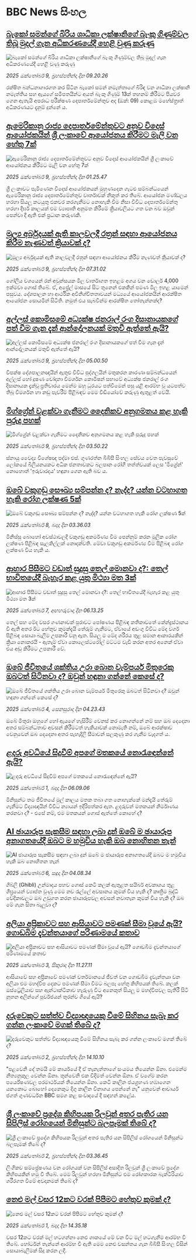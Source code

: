# BBC News සිංහල## [බැකෝ සමන්ගේ බිරිය ශාධිකා ලක්ෂානිගේ බැංකු ගිණුම්වල තිබූ මුදල් ගැන අධිකරණයේදී හෙළි වුණු කරුණු](https://www.bbc.com/sinhala/articles/ce809dz7j2po?at_medium=RSS&at_campaign=rss?at_campaign=githubrss)![බැකෝ සමන්ගේ බිරිය ශාධිකා ලක්ෂානිගේ බැංකු ගිණුම්වල තිබූ මුදල් ගැන අධිකරණයේදී හෙළි වුණු කරුණු](https://ichef.bbci.co.uk/ace/ws/240/cpsprodpb/c567/live/c85db9d0-a4ef-11f0-97d1-dd4b0cdbcaae.png)_2025 ඔක්තෝබර් 9, බ්‍රහස්පතින්දා දින 09.20.26_රක්ෂිත බන්ධනාගාරගත කර සිටින බැකෝ සමන් නමැත්තාගේ බිරිඳ වන ශාධිකා ලක්ෂානි නමැත්තිය සහ ඇයගේ සමීපතයින්ට අයත් බැංකු ගිණුම් 13ක් තහනම් කිරීමට පියවර ගෙන ඇතැයි අපරාධ පරීක්ෂණ දෙපාර්තමේන්තුව අද (ඔක්: 09) කොළඹ මහේස්ත්‍රාත් අධිකරණයට දැනුම් දුන්නේ ය.## [ඇමෙරිකානු රාජ්‍ය දෙපාර්තමේන්තුවට අනුව විදෙස් ආයෝජකයින් ශ්‍රී ලංකාවේ ආයෝජනය කිරීමට මැලි වන හේතු 7ක්](https://www.bbc.com/sinhala/articles/c77d0pl4j11o?at_medium=RSS&at_campaign=rss?at_campaign=githubrss)![ඇමෙරිකානු රාජ්‍ය දෙපාර්තමේන්තුවට අනුව විදෙස් ආයෝජකයින් ශ්‍රී ලංකාවේ ආයෝජනය කිරීමට මැලි වන හේතු 7ක්](https://ichef.bbci.co.uk/ace/ws/240/cpsprodpb/3319/live/f4f87e40-a381-11f0-b741-177e3e2c2fc7.jpg)_2025 ඔක්තෝබර් 9, බ්‍රහස්පතින්දා දින 01.25.47_ශ්‍රී ලංකාවට පැමිණෙන විදෙස් ආයෝජකයන් මුහුණදෙන ගැටළු සම්බන්ධයෙන් ඇමෙරිකානු රාජ්‍ය දෙපාර්තමේන්තුව වාර්තාවක් නිකුත් කර තිබේ. ආයෝජන මණ්ඩලය හරහා සියලු කටයුතු එකවර කරගැනීමට නොහැකි වීම නිසා විවිධ දෙපාර්තමේන්තු හරහා දීර්ඝ කාලයක් එම ව්‍යාපෘති අනුමත කිරීමේ ක්‍රියාවලියට ගත වන බව ඔවුන් පෙන්වා දී ඇති එක් ප්‍රධාන කරුණකි.## [මූල්‍ය අර්බුදයක් ඇති කාලවලදී රත්‍රන් සඳහා ආයෝජනය කිරීම නැණවත් ක්‍රියාවක් ද?](https://www.bbc.com/sinhala/articles/cd7vg8gg2lqo?at_medium=RSS&at_campaign=rss?at_campaign=githubrss)![මූල්‍ය අර්බුදයක් ඇති කාලවලදී රත්‍රන් සඳහා ආයෝජනය කිරීම නැණවත් ක්‍රියාවක් ද?](https://ichef.bbci.co.uk/ace/ws/240/cpsprodpb/77a4/live/c7dd2080-a4e1-11f0-b741-177e3e2c2fc7.jpg)_2025 ඔක්තෝබර් 9, බ්‍රහස්පතින්දා දින 07.31.02_ගෝලීය වශයෙන් රන් අවුන්සයක මිල වාර්තාගත ඉහළම අගය වන ඩොලර් 4,000 ඉක්මවා ගොස් තිබේ. ඒ, අප්‍රේල් මාසයේ සිට තුනෙන් එකකින් පමණ මිල ඉහළ යාමෙන් පසුවය.  දේශපාලන හා ආර්ථික අවිනිශ්චිතතාවයන් මධ්‍යයේ ආයෝජකයින් ආරක්ෂිත ආයෝජන සොයමින් සිටිති. නමුත් එය සැබවින්ම ආරක්ෂිත තෝතැන්නක්ද?## [අල්ලස් කොමිසමේ අධ්‍යක්ෂ ජනරාල් රංග දිසානායකගේ පත් වීම ගැන දැන් ආන්දෝලනයක් මතුවී ඇත්තේ ඇයි?](https://www.bbc.com/sinhala/articles/czx0lll69ywo?at_medium=RSS&at_campaign=rss?at_campaign=githubrss)![අල්ලස් කොමිසමේ අධ්‍යක්ෂ ජනරාල් රංග දිසානායකගේ පත් වීම ගැන දැන් ආන්දෝලනයක් මතුවී ඇත්තේ ඇයි?](https://ichef.bbci.co.uk/ace/ws/240/cpsprodpb/8f61/live/e6a218d0-a4c9-11f0-92db-77261a15b9d2.jpg)_2025 ඔක්තෝබර් 9, බ්‍රහස්පතින්දා දින 05.00.50_විපක්ෂ දේශපාලනඥයින් ඇතුළු විවිධ පුද්ගලයින් මතුකරන කාරණා සම්බන්ධයෙන් අල්ලස් හෝ දූෂණ චෝදනා විමර්ශන කොමිෂන් සභාවේ අධ්‍යක්ෂ ජනරාල් රංග දිසානායක දැක්වූ ප්‍රතිචාරය මෙන්ම ඔහු ධුරයට පත්වීමෙන් පසු යළි ආරම්භ වූ යටපත්ව තිබූ විමර්ශන හා නඩු පැවරීම් පිළිබඳව මෙම වීඩියෝවේ කරුණු ඇතුළත් වෙයි.## [මිග්ග්‍රේන් වළක්වා ගැනීමට දෛනිකව අනුගමනය කළ හැකි පුරුදු පහක්](https://www.bbc.com/sinhala/articles/c237xmen7yno?at_medium=RSS&at_campaign=rss?at_campaign=githubrss)![මිග්ග්‍රේන් වළක්වා ගැනීමට දෛනිකව අනුගමනය කළ හැකි පුරුදු පහක්](https://ichef.bbci.co.uk/ace/ws/240/cpsprodpb/d56e/live/78dc6300-a2a8-11f0-b741-177e3e2c2fc7.jpg)_2025 ඔක්තෝබර් 9, බ්‍රහස්පතින්දා දින 03.50.22_ස්නායු වෛද්‍ය විශේෂඥ පද්මා එස්. ගුණරත්න බීබීසී සිංහල සේවය වෙත පැවසුවේ ලෝකයේ බිලියනයකට අධික ජනතාවකට බලපාන රෝගී තත්ත්වයක් ලෙස 'මිග්‍රේන්' නොහොත් 'ඉරුවාරදය' හඳුනා ගෙන ඇති බව ය.## [ඔබේ වකුගඩු සෞඛ්‍ය සම්පන්න ද? නැද්ද? යන්න වටහාගත හැකි රෝග ලක්ෂණ 5ක්](https://www.bbc.com/sinhala/articles/cx2j9z941kyo?at_medium=RSS&at_campaign=rss?at_campaign=githubrss)![ඔබේ වකුගඩු සෞඛ්‍ය සම්පන්න ද? නැද්ද? යන්න වටහාගත හැකි රෝග ලක්ෂණ 5ක්](https://ichef.bbci.co.uk/ace/ws/240/cpsprodpb/d3ef/live/407136d0-9e02-11f0-92db-77261a15b9d2.jpg)_2025 ඔක්තෝබර් 8, බදාදා දින 03.36.03_මිනිස්සු බොහෝ අවස්ථාවලදී වකුගඩු අකර්මණ්‍ය වීම පෙන්නුම් කරන මූලික රෝග ලක්ෂණ පිළිබඳ සැලකිල්ලක් නොදක්වති. මේවා වකුගඩු අකර්මණ්‍ය වීම පිළිබඳ රෝග ලක්ෂණ විය හැකි ය.## [ආහාර පිසීමට වඩාත් සුදුසු තෙල් මොනවා ද?: තෙල් භාවිතයේදී බැහැර කළ යුතු මිථ්‍යා මත 3ක්](https://www.bbc.com/sinhala/articles/cx2j123012vo?at_medium=RSS&at_campaign=rss?at_campaign=githubrss)![ආහාර පිසීමට වඩාත් සුදුසු තෙල් මොනවා ද?: තෙල් භාවිතයේදී බැහැර කළ යුතු මිථ්‍යා මත 3ක්](https://ichef.bbci.co.uk/ace/ws/240/cpsprodpb/cecb/live/f253c650-9dea-11f0-b3aa-f94b46cdf49f.jpg)_2025 ඔක්තෝබර් 7, අඟහරුවාදා දින 06.13.25_තෙල් සහ මේද වසර ගණනාවක් පුරාවට පෝෂණය පිළිබඳ කතිකාවතේ කේන්ද්‍රස්ථානය වී ඇති අතර ඊට හේතුව කුමක්දැයි තේරුම් ගැනීමට, ඒවායේ අඩංගු විවිධ මේද වර්ග පිළිබඳ සොයා බැලීම උපකාරී වනු ඇත.
සියලු ම මේද ශරීරය තුළ සමාන ආකාරයකින් ක්‍රියා නොකරයි - ඇතැම් ඒවා කොලෙස්ටරෝල් මට්ටම වැඩි කරන අතර අනෙක් ඒවා එය අඩු කිරීමට උපකාරී වේ.## [ඔබේ ජීවිතයේ ශක්තිය උරා බොන වැම්පයර් මිතුරෙකු ඔබටත් සිටිනවා ද? ඔවුන් හඳුනා ගන්නේ කෙසේ ද?](https://www.bbc.com/sinhala/articles/cnvrpvj6ml5o?at_medium=RSS&at_campaign=rss?at_campaign=githubrss)![ඔබේ ජීවිතයේ ශක්තිය උරා බොන වැම්පයර් මිතුරෙකු ඔබටත් සිටිනවා ද? ඔවුන් හඳුනා ගන්නේ කෙසේ ද?](https://ichef.bbci.co.uk/ace/ws/240/cpsprodpb/cdc4/live/5d2d5b20-9f7c-11f0-928c-71dbb8619e94.jpg)_2025 ඔක්තෝබර් 4, සෙනසුරාදා දින 04.23.43_ඔබේ මිතුරා ඔහුගේ හෝ ඇයගේ හැසිරීම් වෙනස් කර නොගන්නේ නම් සහ ඔබ දෙදෙනා අතර සම්බන්ධතාව අවසන් කිරීමටත් හැකියාවක් නොමැති නම්, ඔබේ ආරක්ෂාව වෙනුවෙන් ඔබ දෙදෙනා අතර පැහැදිලි සීමාවන් සලකුණු කර ගැනීම වැදගත් ය.## [ළදරු අවධියේ සිදුවීම් අපගේ මතකයේ නොරැඳෙන්නේ ඇයි?](https://www.bbc.com/sinhala/articles/c2kn3gzl240o?at_medium=RSS&at_campaign=rss?at_campaign=githubrss)![ළදරු අවධියේ සිදුවීම් අපගේ මතකයේ නොරැඳෙන්නේ ඇයි?](https://ichef.bbci.co.uk/ace/ws/240/cpsprodpb/e191/live/a8dbc3f0-8d6a-11f0-ac8c-8129e35aa651.png)_2025 ඔක්තෝබර් 1, බදාදා දින 06.09.06_මිනිසුන්ට තම ජීවිතයේ මුල් කාලය මතක තබා ගත නොහැක්කේ මන්දැයි තේරුම් ගැනීමට විද්‍යාඥයින් විවිධ න්‍යායන් ඉදිරිපත්කර ඇත. ළදරුවන් මතකයන් නිර්මාණය කරනවා ද? - එසේ නම්, එම මතකයන් ගොස් ඇත්තේ කොහේ ද?## [AI ඡායාරූප සැකසීම සඳහා ලබා දුන් ඔබේ ම ඡායාරූප අනාගතයේදී ඔබට ම හමුවිය හැකි ඔබ නොහිතන තැන්](https://www.bbc.com/sinhala/articles/c62n1d92y0ro?at_medium=RSS&at_campaign=rss?at_campaign=githubrss)![AI ඡායාරූප සැකසීම සඳහා ලබා දුන් ඔබේ ම ඡායාරූප අනාගතයේදී ඔබට ම හමුවිය හැකි ඔබ නොහිතන තැන්](https://ichef.bbci.co.uk/ace/ws/240/cpsprodpb/6c5c/live/7e7b0a30-a061-11f0-92db-77261a15b9d2.png)_2025 ඔක්තෝබර් 6, සඳුදා දින 04.08.34_ගිබ්ලි (Ghibli) උන්මාදය පහව ගොස් කෙටි කලක් ඇතුළත සයිබර් අවකාශය තුළ ශීඝ්‍රයෙන් ව්‍යාප්ත වුණු මෙම නව රැල්ලේ අවසානය කුමක් විය හැකි ද? කෘත්‍රිම බුද්ධි වේදිකාවලට ඔබ උඩුගත කරන ඡායාරූපවල අවසන් නවාතැන කුමක් විය හැකි ද? ඔබ මේ ගැන සිතා බැලුවා ද?## [අලියා අප්‍රිකාවට සහ ආසියාවට පමණක් සීමා වූයේ ඇයි? ගොඩබිම දැවන්තයාගේ පරිණාමයේ කතාව](https://www.bbc.com/sinhala/articles/cj3yvznjn2zo?at_medium=RSS&at_campaign=rss?at_campaign=githubrss)![අලියා අප්‍රිකාවට සහ ආසියාවට පමණක් සීමා වූයේ ඇයි? ගොඩබිම දැවන්තයාගේ පරිණාමයේ කතාව](https://ichef.bbci.co.uk/ace/ws/240/cpsprodpb/1629/live/6d164710-9dea-11f0-92db-77261a15b9d2.jpg)_2025 ඔක්තෝබර් 3, සිකුරාදා දින 11.27.11_ආසියාවේ සහ අප්‍රිකාවේ පමණක් වර්තමානයේ ජීවත් වන ගොඩබිම දැවැන්තයා වන අලියා එම මහද්වීප දෙකට පමණක් සීමා වීමට බලපෑ හේතු කිහිපයක් තිබේ. කලක් ඔස්ට්‍රේලියාව සහ ඇන්ටාක්ටිකාව හැරුණු විට අනෙකුත් සියලු ම මහද්වීපවල පැතිරී සිටි නූතන අලින්ගේ පූර්වජයන් තුරන්ව ගියේ ඇයි?## [දරුවෙකුට සත්ත්ව විද්‍යාඥයෙකු වීමේ සිහිනය සැබෑ කර ගන්න ලංකාවේ මගක් තිබේ ද?](https://www.bbc.com/sinhala/articles/cdxq7lk2epgo?at_medium=RSS&at_campaign=rss?at_campaign=githubrss)![දරුවෙකුට සත්ත්ව විද්‍යාඥයෙකු වීමේ සිහිනය සැබෑ කර ගන්න ලංකාවේ මගක් තිබේ ද?](https://ichef.bbci.co.uk/ace/ws/240/cpsprodpb/bec4/live/0adf66e0-9f92-11f0-b9ae-cbef91e6ae73.jpg)_2025 ඔක්තෝබර් 2, බ්‍රහස්පතින්දා දින 14.10.10_"පළවෙනි දේ තමයි මේ කාර්යයේ දී ඒ තැනැත්තාගේ සංයමය තියෙන්න ඕනා. එමෙන්ම නීත්‍යනුකුල වෙන්න ඕනා. තුන්වෙනි එක විදිමත් වෙන්න ඕනා. ඒ වගේම කරන පර්යේෂණවල පරමාර්ථයක් තියෙන්න ඕනා. කෙටි කාලින ජයග්‍රහණ හඹාගෙන යනකොට බොහෝ දෙනෙකුට දිගු කාලින විනාශය පෙන්නේ නෑ" යනුවෙන් ආචාර්ය ජගත් ගුණවර්ධන BBC සමග කළ සංවාදයේ දී සඳහන් කළේය.## [ශ්‍රී ලංකාවේ ප්‍රදේශ කිහිපයක රිලවුන් අතර පැතිර යන සිපිලිස් රෝගයෙන් මිනිසුන්ට බලපෑමක් තිබේ ද?](https://www.bbc.com/sinhala/articles/c98drl5vl10o?at_medium=RSS&at_campaign=rss?at_campaign=githubrss)![ශ්‍රී ලංකාවේ ප්‍රදේශ කිහිපයක රිලවුන් අතර පැතිර යන සිපිලිස් රෝගයෙන් මිනිසුන්ට බලපෑමක් තිබේ ද?](https://ichef.bbci.co.uk/ace/ws/240/cpsprodpb/03d3/live/978966d0-9ebc-11f0-b741-177e3e2c2fc7.jpg)_2025 ඔක්තෝබර් 2, බ්‍රහස්පතින්දා දින 03.36.45_ලිංගිකව සම්ප්‍රේෂණය වන රෝගයක් වන සිපිලිස් අසාදිත රිලවුන් ශ්‍රී ලංකාවේ ප්‍රදේශ කිහිපයකින් හමු වී තිබේ. මෙම රිලවුන් හරහා මිනිසුන්ට එම රෝගකාරක බැක්ටීරියාව ශරීරගත වීමේ අවදානමක් තිබේ ද?## [නෙළු මල් වසර 12කට වරක් පිපීමට හේතුව කුමක් ද?](https://www.bbc.com/sinhala/articles/c5yqrq4wrllo?at_medium=RSS&at_campaign=rss?at_campaign=githubrss)![නෙළු මල් වසර 12කට වරක් පිපීමට හේතුව කුමක් ද?](https://ichef.bbci.co.uk/ace/ws/240/cpsprodpb/1066/live/5d6ac140-9ed7-11f0-b741-177e3e2c2fc7.png)_2025 ඔක්තෝබර් 1, බදාදා දින 14.35.18_වසර 12කට වරක් මල් හටගන්නා නෙළු ශාකයේ මේ වන විට මල් හටගැනීම ආරම්භ වී තිබේ. හෝර්ටන් තැන්නේ ආරම්භ වී ඇති මෙම නෙළු වසන්තය ගැන බීබීසී සිංහල විසින් සොයාබැලීමක් සිදු කරන ලදී.
